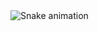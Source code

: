 <img src="https://raw.githubusercontent.com/armanraghav/armanraghav/output/snake.svg" alt="Snake animation" />

###
